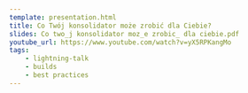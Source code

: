 ```yaml
---
template: presentation.html
title: Co Twój konsolidator może zrobić dla Ciebie?
slides: Co two_j konsolidator moz_e zrobic_ dla ciebie.pdf
youtube_url: https://www.youtube.com/watch?v=yX5RPKangMo
tags:
    - lightning-talk
    - builds
    - best practices
---
```


